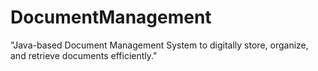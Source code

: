 # DocumentManagement
"Java-based Document Management System to digitally store, organize, and retrieve documents efficiently."
